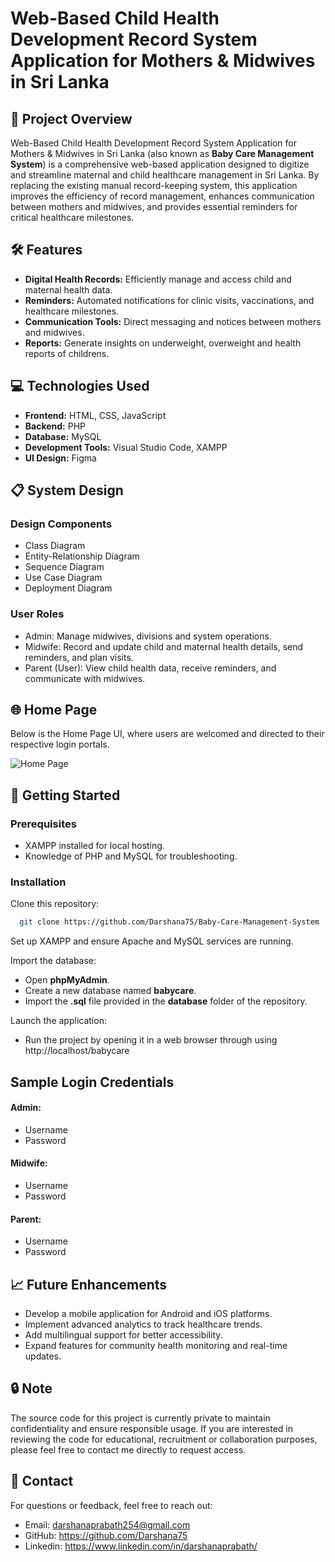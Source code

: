 # Web-Based Child Health Development Record System Application for Mothers & Midwives in Sri Lanka

## 📜 Project Overview

Web-Based Child Health Development Record System Application for Mothers & Midwives in Sri Lanka (also known as **Baby Care Management System**) is a comprehensive web-based application designed to digitize and streamline maternal and child healthcare management in Sri Lanka. By replacing the existing manual record-keeping system, this application improves the efficiency of record management, enhances communication between mothers and midwives, and provides essential reminders for critical healthcare milestones.

## 🛠️ Features

- **Digital Health Records:** Efficiently manage and access child and maternal health data.
- **Reminders:** Automated notifications for clinic visits, vaccinations, and healthcare milestones.
- **Communication Tools:** Direct messaging and notices between mothers and midwives.
- **Reports:** Generate insights on underweight, overweight and health reports of childrens.

## 💻 Technologies Used

- **Frontend:** HTML, CSS, JavaScript
- **Backend:** PHP
- **Database:** MySQL
- **Development Tools:** Visual Studio Code, XAMPP
- **UI Design:** Figma

## 📋 System Design

### Design Components
- Class Diagram
- Entity-Relationship Diagram
- Sequence Diagram
- Use Case Diagram
- Deployment Diagram

### User Roles
- Admin: Manage midwives, divisions and system operations.
- Midwife: Record and update child and maternal health details, send reminders, and plan visits.
- Parent (User): View child health data, receive reminders, and communicate with midwives.

## 🌐 Home Page

Below is the Home Page UI, where users are welcomed and directed to their respective login portals.

![Home Page](https://github.com/user-attachments/assets/4b5b2c02-e46d-479f-9db1-156cf7bcdae3)

## 🚀 Getting Started

### Prerequisites

- XAMPP installed for local hosting.
- Knowledge of PHP and MySQL for troubleshooting.

### Installation

Clone this repository:

```bash
  git clone https://github.com/Darshana75/Baby-Care-Management-System

```

Set up XAMPP and ensure Apache and MySQL services are running.

Import the database:
- Open **phpMyAdmin**.
- Create a new database named **babycare**.
- Import the **.sql** file provided in the **database** folder of the repository.

Launch the application:
- Run the project by opening it in a web browser through using http://localhost/babycare
    
## Sample Login Credentials

#### Admin:
- Username
- Password
#### Midwife:
- Username
- Password
#### Parent:
- Username
- Password
  
## 📈 Future Enhancements

- Develop a mobile application for Android and iOS platforms.
- Implement advanced analytics to track healthcare trends.
- Add multilingual support for better accessibility.
- Expand features for community health monitoring and real-time updates.

## 🔒 Note
The source code for this project is currently private to maintain confidentiality and ensure responsible usage. If you are interested in reviewing the code for educational, recruitment or collaboration purposes, please feel free to contact me directly to request access.

## 📧 Contact
For questions or feedback, feel free to reach out:

- Email: darshanaprabath254@gmail.com
- GitHub: https://github.com/Darshana75
- Linkedin: https://www.linkedin.com/in/darshanaprabath/
